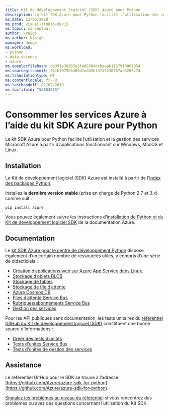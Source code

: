 ```yaml
---
title: Kit de développement logiciel (SDK) Azure pour Python
description: Le kit SDK Azure pour Python facilite l’utilisation des services Microsoft Azure à partir d’applications Python fonctionnant sur n’importe quelle plateforme.
ms.date: 12/06/2018
ms.prod: visual-studio-dev15
ms.topic: conceptual
author: kraigb
ms.author: kraigb
manager: douge
ms.workload:
- python
- data-science
- azure
ms.openlocfilehash: db391b30305e3fad8384dcbeea611379f0061054
ms.sourcegitcommit: 37fb7075b0a65d2add3b137a5230767aa3266c74
ms.translationtype: HT
ms.contentlocale: fr-FR
ms.lasthandoff: 01/02/2019
ms.locfileid: "53854215"
---
```

# <a name="consume-azure-services-using-the-azure-sdk-for-python"></a>Consommer les services Azure à l’aide du kit SDK Azure pour Python

Le kit SDK Azure pour Python facilite l’utilisation et la gestion des services Microsoft Azure à partir d’applications fonctionnant sur Windows, MacOS et Linux.

## <a name="installation"></a>Installation

Le Kit de développement logiciel (SDK) Azure est installé à partir de l’[Index des packages Python](https://pypi.python.org/pypi/azure).

Installez la **dernière version stable** (prise en charge de Python 2.7 et 3.x) comme suit :

```command
pip install azure
```

Vous pouvez également suivre les instructions d’[installation de Python et du Kit de développement logiciel SDK](https://docs.microsoft.com/azure/python-how-to-install/) de la documentation Azure.

## <a name="documentation"></a>Documentation

Le [kit SDK Azure pour le centre de développement Python](https://docs.microsoft.com/python/azure/?view=azure-python) dispose également d’un certain nombre de ressources utiles, y compris d’une série de didacticiels :

- [Création d’applications web sur Azure App Service dans Linux](/azure/app-service/containers/quickstart-python).
- [Stockage d’objets BLOB](/azure/storage/blobs/storage-quickstart-blobs-python)
- [Stockage de tables](/azure/cosmos-db/table-storage-how-to-use-python)
- [Stockage de file d’attente](/azure/storage/storage-python-how-to-use-queue-storage)
- [Azure Cosmos DB](/azure/cosmos-db/sql-api-python-application)
- [Files d’attente Service Bus](/azure/service-bus-messaging/service-bus-python-how-to-use-queues)
- [Rubriques/abonnements Service Bus](/azure/service-bus-messaging/service-bus-python-how-to-use-topics-subscriptions)
- [Gestion des services](/azure/cloud-services/cloud-services-python-how-to-use-service-management)

Pour les API publiques sans documentation, les tests unitaires du [référentiel GitHub du Kit de développement logiciel (SDK)](https://github.com/Azure/azure-sdk-for-python) constituent une bonne source d’informations :

- [Créer des tests d’unités](https://github.com/Azure/azure-storage-python/tree/master/tests)
- [Tests d’unités Service Bus](https://github.com/Azure/azure-sdk-for-python/tree/master/azure-servicebus/tests)
- [Tests d’unités de gestion des services](https://github.com/Azure/azure-sdk-for-python/tree/master/azure-servicemanagement-legacy/tests)

## <a name="support"></a>Assistance

Le référentiel GitHub pour le SDK se trouve à l’adresse [https://github.com/Azure/azure-sdk-for-python](https://github.com/Azure/azure-sdk-for-python).

[Signalez les problèmes au niveau du référentiel](https://github.com/Azure/azure-sdk-for-python/issues) si vous rencontrez des problèmes ou avez des questions concernant l’utilisation du Kit SDK.

